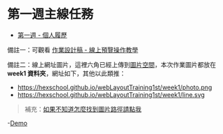 第一週主線任務
====
* <a href="https://rpg.hexschool.com/training/15/task?type=detail&id=154" target="_top">第一週 - 個人履歷</a>


備註一：可觀看 [作業設計稿 -  線上預覽操作教學](https://hackmd.io/J7ajdobzTlyideAARTLz5Q?view)

備註二：線上網址圖片，這裡六角已經上傳到[圖片空間](https://github.com/hexschool/webLayoutTraining1st)，本次作業圖片都放在 **week1 資料夾**，網址如下，其他以此類推：
* https://hexschool.github.io/webLayoutTraining1st/week1/photo.png 
* https://hexschool.github.io/webLayoutTraining1st/week1/line.svg

>補充：[如果不知道怎麼找到圖片路徑請點我](https://i.imgur.com/O7nQcFm.gif)

-[Demo](https://shaoyukao.github.io/2020-Hexschool-HTML-CSS-Exercise/%E7%AC%AC%E4%B8%80%E9%80%B1/%E4%B8%BB%E7%B7%9A%E4%BB%BB%E5%8B%99/index.html)